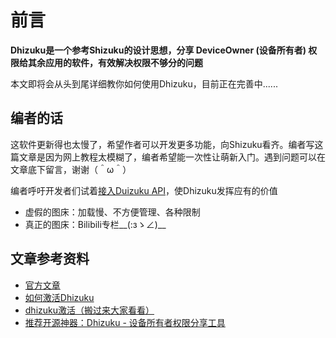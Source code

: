 # 前言

**Dhizuku是一个参考Shizuku的设计思想，分享 DeviceOwner (设备所有者) 权限给其余应用的软件，有效解决权限不够分的问题**

本文即将会从头到尾详细教你如何使用Dhizuku，目前正在完善中......

## 编者的话

这软件更新得也太慢了，希望作者可以开发更多功能，向Shizuku看齐。编者写这篇文章是因为网上教程太模糊了，编者希望能一次性让萌新入门。遇到问题可以在文章底下留言，谢谢（＾ω＾）

编者呼吁开发者们试着[接入Duizuku API](https://github.com/iamr0s/Dhizuku-API.git)，使Dhizuku发挥应有的价值

- 虚假的图床：加载慢、不方便管理、各种限制
- 真正的图床：Bilibili专栏__(:зゝ∠)__
## 文章参考资料

- [官方文章](https://github.com/iamr0s/Dhizuku)
- [如何激活Dhizuku](https://github.com/iamr0s/Dhizuku/discussions/16)
- [dhizuku激活（搬过来大家看看）](https://bbs.binmt.cc/thread-133957-1-1.html)
- [推荐开源神器：Dhizuku - 设备所有者权限分享工具](https://blog.csdn.net/gitblog_00026/article/details/139081635)